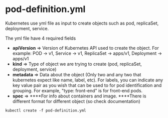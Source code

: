 # pod-definition.yml

Kubernetes use yml file as input to create objects such as pod, replicaSet, deployment, service.

The yml file have 4 required fields 

* **apiVersion** =&gt; Version of Kubernetes API used to create the object. For example: POD -&gt; v1, Service -&gt; v1, ReplicaSet -&gt; apps/v1, Deployment -&gt; apps/v1
* **kind** =&gt; Type of object we are trying to create \(pod, replicaSet, deployment, service\)
* **metadata** =&gt; Data about the object \(Only two and any two that kubernetes expect like name, label, etc\). For labels, you can indicate any key value pair as you wish that can be used to for pod identification and grouping. For example, "type: front-end" is for front-end pods. 
* **spec** =&gt; ****For info about containers and image. ****There is different format for different object \(so check documentation\)

```text
kubectl create -f pod-definition.yml
```

